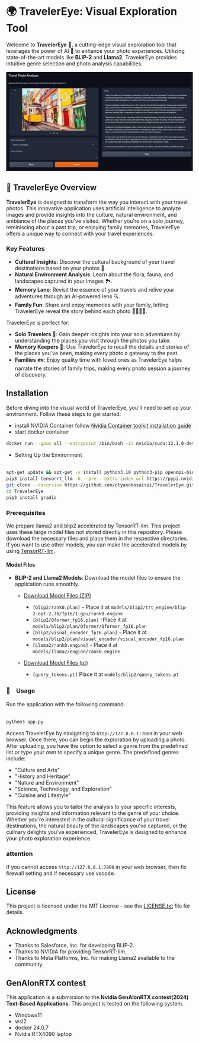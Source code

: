 # 🌍 TravelerEye: Visual Exploration Tool

Welcome to **TravelerEye** 📸, a cutting-edge visual exploration tool that leverages the power of AI 🤖 to enhance your photo experiences. Utilizing state-of-the-art models like **BLIP-2** and **Llama2**, TravelerEye provides intuitive genre selection and photo analysis capabilities.

![TravelerEye Interface](https://github.com/otyanokosaisai/TravelerEye/blob/master/TravelerEye_sample.png)

## 🌟 TravelerEye Overview

**TravelerEye** is designed to transform the way you interact with your travel photos. This innovative application uses artificial intelligence to analyze images and provide insights into the culture, natural environment, and ambiance of the places you've visited. Whether you're on a solo journey, reminiscing about a past trip, or enjoying family memories, TravelerEye offers a unique way to connect with your travel experiences.

### Key Features

- **Cultural Insights**: Discover the cultural background of your travel destinations based on your photos 🏰.
- **Natural Environment Analysis**: Learn about the flora, fauna, and landscapes captured in your images 🏞.
- **Memory Lane**: Revisit the essence of your travels and relive your adventures through an AI-powered lens 🔍.
- **Family Fun**: Share and enjoy memories with your family, letting TravelerEye reveal the story behind each photo 👨‍👩‍👧‍👦.

TravelerEye is perfect for:
- **Solo Travelers** 🚶: Gain deeper insights into your solo adventures by understanding the places you visit through the photos you take.
- **Memory Keepers** 📖: Use TravelerEye to recall the details and stories of the places you've been, making every photo a gateway to the past.
- **Families** 👪: Enjoy quality time with loved ones as TravelerEye helps narrate the stories of family trips, making every photo session a journey of discovery.



## Installation

Before diving into the visual world of TravelerEye, you'll need to set up your environment. Follow these steps to get started:
- install NVIDIA Container
follow [Nvidia Container toolkit installation guide](https://docs.nvidia.com/datacenter/cloud-native/container-toolkit/latest/install-guide.html)
- start docker container
```bash
docker run --gpus all --entrypoint /bin/bash -it nvidia/cuda:12.1.0-devel-ubuntu22.04
```
- Setting Up the Environment
```bash

apt-get update && apt-get -y install python3.10 python3-pip openmpi-bin libopenmpi-dev git
pip3 install tensorrt_llm -U --pre --extra-index-url https://pypi.nvidia.com
git clone --recursive https://github.com/otyanokosaisai/TravelerEye.git
cd TravelerEye
pip3 install gradio

```

### Prerequisites

We prepare llama2 and blip2 accelerated by TensorRT-llm. This project uses these large model files not stored directly in this repository. Please download the necessary files and place them in the respective directories.
If you want to use other models, you can make the accelerated models by using [TensorRT-llm](https://github.com/NVIDIA/TensorRT-LLM.git).

#### Model Files

- **BLIP-2 and Llama2 Models**: Download the model files to ensure the application runs smoothly.

  - [Download Model Files (ZIP)](https://drive.google.com/file/d/1UIgEps1LL7jehNJezSvaqGDhclOHqjG-/view?usp=sharing)
    - `[blip2/rank0.plan]` - Place it at `models/blip2/trt_engine/blip-2-opt-2.7b/fp16/1-gpu/rank0.engine`
    - `[blip2/Qformer_fp16.plan]` -Place it at `models/blip2/plan/Qformer/Qformer_fp16.plan`
    - `[blip2/visual_encoder_fp16.plan]` - Place it at `models/blip2/plan/visual_encoder/visual_encoder_fp16.plan`
    - `[Llama2/rank0.engine]` - Place it at `models/llama2/engine/rank0.engine`

  - [Download Model Files (pt)](https://drive.google.com/file/d/1hI6da39QVX70ZKxbm4EQKwRzBoJevOal/view?usp=sharing)
    - `[query_tokens.pt]` Place it at `models/blip2/query_tokens.pt`

### 🚀　Usage
Run the application with the following command:

```bash

python3 app.py

```

Access TravelerEye by navigating to `http://127.0.0.1:7860` in your web browser. Once there, you can begin the exploration by uploading a photo. After uploading, you have the option to select a genre from the predefined list or type your own to specify a unique genre. The predefined genres include:

- "Culture and Arts"
- "History and Heritage"
- "Nature and Environment"
- "Science, Technology, and Exploration"
- "Cuisine and Lifestyle"

This feature allows you to tailor the analysis to your specific interests, providing insights and information relevant to the genre of your choice. Whether you're interested in the cultural significance of your travel destinations, the natural beauty of the landscapes you've captured, or the culinary delights you've experienced, TravelerEye is designed to enhance your photo exploration experience.

### attention
If you cannot access `http://127.0.0.1:7860` in your web browser, then fix firewall setting and if necessary use vscode.

## License

This project is licensed under the MIT License - see the [LICENSE.txt](LICENSE.txt) file for details.

## Acknowledgments

- Thanks to Salesforce, Inc. for developing BLIP-2.
- Thanks to NVIDIA for providing TensorRT-llm.
- Thanks to Meta Platforms, Inc. for making Llama2 available to the community.


## GenAIonRTX contest
This application is a submission to the **Nvidia GenAIonRTX contest(2024) Text-Based Applications**.
This project is tested on the following system.
- Windows11
- wsl2
- docker 24.0.7
- Nvidia RTX4090 laptop


